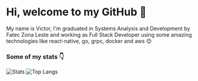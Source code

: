 ﻿# Hi, welcome to my GitHub 👋
My name is Victor, I'm graduated in Systems Analysis and Development by Fatec Zona Leste and working as Full Stack Developer using some amazing technologies like react-native, go, grpc, docker and aws 😊

### **Some of my stats** :point_down:

![Stats](https://github-readme-stats.vercel.app/api?username=BikutaDesu&count_private=false&show_icons=true&theme=dracula&locale=en&line_height=20) ![Top Langs](https://github-readme-stats.vercel.app/api/top-langs/?username=BikutaDesu&layout=compact&count_private=false&theme=dracula&locale=en)
